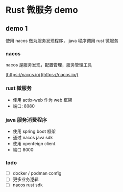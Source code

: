 # Rust 微服务 demo

## demo 1
使用 nacos 做为服务发现程序， java 程序调用 rust 微服务

### nacos 
nacos 是服务发现，配置管理，服务管理工具

[https://nacos.io/](https://nacos.io/)

### rust 微服务
- 使用 actix-web 作为 web 框架
- 端口: 8080

### java 服务消费程序
- 使用 spring boot 框架
- 通过 nacos java sdk
- 使用 openfeign client
- 端口 8000

### todo
- [ ] docker / podman config
- [ ] 更多业务逻辑
- [ ] nacos rust sdk
